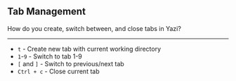 ## Tab Management

How do you create, switch between, and close tabs in Yazi?

---

- `t` - Create new tab with current working directory
- `1`-`9` - Switch to tab 1-9
- `[` and `]` - Switch to previous/next tab
- `Ctrl + c` - Close current tab

